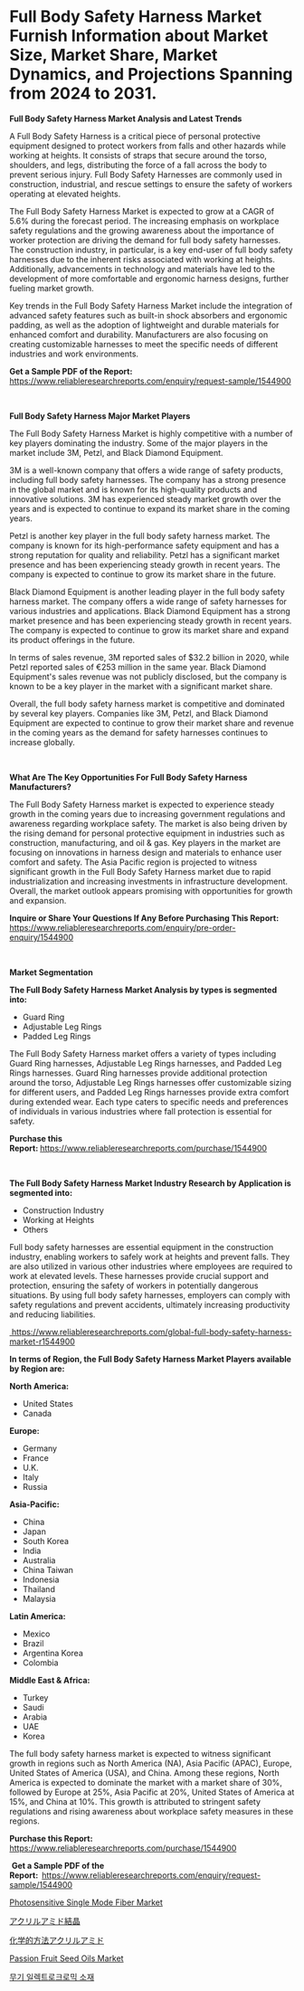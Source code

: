 <p><h1>Full Body Safety Harness Market Furnish Information about Market Size, Market Share, Market Dynamics, and Projections Spanning from 2024 to 2031.</h1></p><p><strong>Full Body Safety Harness Market Analysis and Latest Trends</strong></p>
<p><p>A Full Body Safety Harness is a critical piece of personal protective equipment designed to protect workers from falls and other hazards while working at heights. It consists of straps that secure around the torso, shoulders, and legs, distributing the force of a fall across the body to prevent serious injury. Full Body Safety Harnesses are commonly used in construction, industrial, and rescue settings to ensure the safety of workers operating at elevated heights.</p><p>The Full Body Safety Harness Market is expected to grow at a CAGR of 5.6% during the forecast period. The increasing emphasis on workplace safety regulations and the growing awareness about the importance of worker protection are driving the demand for full body safety harnesses. The construction industry, in particular, is a key end-user of full body safety harnesses due to the inherent risks associated with working at heights. Additionally, advancements in technology and materials have led to the development of more comfortable and ergonomic harness designs, further fueling market growth.</p><p>Key trends in the Full Body Safety Harness Market include the integration of advanced safety features such as built-in shock absorbers and ergonomic padding, as well as the adoption of lightweight and durable materials for enhanced comfort and durability. Manufacturers are also focusing on creating customizable harnesses to meet the specific needs of different industries and work environments.</p></p>
<p><strong>Get a Sample PDF of the Report:&nbsp;</strong> <a href="https://www.reliableresearchreports.com/enquiry/request-sample/1544900">https://www.reliableresearchreports.com/enquiry/request-sample/1544900</a></p>
<p>&nbsp;</p>
<p><strong>Full Body Safety Harness Major Market Players</strong></p>
<p><p>The Full Body Safety Harness Market is highly competitive with a number of key players dominating the industry. Some of the major players in the market include 3M, Petzl, and Black Diamond Equipment.</p><p>3M is a well-known company that offers a wide range of safety products, including full body safety harnesses. The company has a strong presence in the global market and is known for its high-quality products and innovative solutions. 3M has experienced steady market growth over the years and is expected to continue to expand its market share in the coming years.</p><p>Petzl is another key player in the full body safety harness market. The company is known for its high-performance safety equipment and has a strong reputation for quality and reliability. Petzl has a significant market presence and has been experiencing steady growth in recent years. The company is expected to continue to grow its market share in the future.</p><p>Black Diamond Equipment is another leading player in the full body safety harness market. The company offers a wide range of safety harnesses for various industries and applications. Black Diamond Equipment has a strong market presence and has been experiencing steady growth in recent years. The company is expected to continue to grow its market share and expand its product offerings in the future.</p><p>In terms of sales revenue, 3M reported sales of $32.2 billion in 2020, while Petzl reported sales of €253 million in the same year. Black Diamond Equipment's sales revenue was not publicly disclosed, but the company is known to be a key player in the market with a significant market share.</p><p>Overall, the full body safety harness market is competitive and dominated by several key players. Companies like 3M, Petzl, and Black Diamond Equipment are expected to continue to grow their market share and revenue in the coming years as the demand for safety harnesses continues to increase globally.</p></p>
<p>&nbsp;</p>
<p><strong>What Are The Key Opportunities For Full Body Safety Harness Manufacturers?</strong></p>
<p><p>The Full Body Safety Harness market is expected to experience steady growth in the coming years due to increasing government regulations and awareness regarding workplace safety. The market is also being driven by the rising demand for personal protective equipment in industries such as construction, manufacturing, and oil & gas. Key players in the market are focusing on innovations in harness design and materials to enhance user comfort and safety. The Asia Pacific region is projected to witness significant growth in the Full Body Safety Harness market due to rapid industrialization and increasing investments in infrastructure development. Overall, the market outlook appears promising with opportunities for growth and expansion.</p></p>
<p><strong>Inquire or Share Your Questions If Any Before Purchasing This Report:</strong> <a href="https://www.reliableresearchreports.com/enquiry/pre-order-enquiry/1544900">https://www.reliableresearchreports.com/enquiry/pre-order-enquiry/1544900</a></p>
<p>&nbsp;</p>
<p><strong>Market Segmentation</strong></p>
<p><strong>The Full Body Safety Harness Market Analysis by types is segmented into:</strong></p>
<p><ul><li>Guard Ring</li><li>Adjustable Leg Rings</li><li>Padded Leg Rings</li></ul></p>
<p><p>The Full Body Safety Harness market offers a variety of types including Guard Ring harnesses, Adjustable Leg Rings harnesses, and Padded Leg Rings harnesses. Guard Ring harnesses provide additional protection around the torso, Adjustable Leg Rings harnesses offer customizable sizing for different users, and Padded Leg Rings harnesses provide extra comfort during extended wear. Each type caters to specific needs and preferences of individuals in various industries where fall protection is essential for safety.</p></p>
<p><strong>Purchase this Report:&nbsp;</strong><a href="https://www.reliableresearchreports.com/purchase/1544900">https://www.reliableresearchreports.com/purchase/1544900</a></p>
<p>&nbsp;</p>
<p><strong>The Full Body Safety Harness Market Industry Research by Application is segmented into:</strong></p>
<p><ul><li>Construction Industry</li><li>Working at Heights</li><li>Others</li></ul></p>
<p><p>Full body safety harnesses are essential equipment in the construction industry, enabling workers to safely work at heights and prevent falls. They are also utilized in various other industries where employees are required to work at elevated levels. These harnesses provide crucial support and protection, ensuring the safety of workers in potentially dangerous situations. By using full body safety harnesses, employers can comply with safety regulations and prevent accidents, ultimately increasing productivity and reducing liabilities.</p></p>
<p><a href="https://www.reliableresearchreports.com/global-full-body-safety-harness-market-r1544900">&nbsp;https://www.reliableresearchreports.com/global-full-body-safety-harness-market-r1544900</a></p>
<p><strong>In terms of Region, the Full Body Safety Harness Market Players available by Region are:</strong></p>
<p>
    <p> <strong> North America: </strong>
        <ul>
            <li>United States</li>
            <li>Canada</li>
        </ul>
        </p> 
    <p> <strong> Europe: </strong>
        <ul>
            <li>Germany</li>
            <li>France</li>
            <li>U.K.</li>
            <li>Italy</li>
            <li>Russia</li>
        </ul>
        </p> 
    <p> <strong> Asia-Pacific: </strong>
        <ul>
            <li>China</li>
            <li>Japan</li>
            <li>South Korea</li>
            <li>India</li>
            <li>Australia</li>
            <li>China Taiwan</li>
            <li>Indonesia</li>
            <li>Thailand</li>
            <li>Malaysia</li>
        </ul>
        </p> 
    <p> <strong> Latin America: </strong>
        <ul>
            <li>Mexico</li>
            <li>Brazil</li>
            <li>Argentina Korea</li>
            <li>Colombia</li>
        </ul>
        </p> 
    <p> <strong> Middle East & Africa: </strong>
        <ul>
            <li>Turkey</li>
            <li>Saudi</li>
            <li>Arabia</li>
            <li>UAE</li>
            <li>Korea</li>
        </ul>
    </p>
    </p>
<p><p>The full body safety harness market is expected to witness significant growth in regions such as North America (NA), Asia Pacific (APAC), Europe, United States of America (USA), and China. Among these regions, North America is expected to dominate the market with a market share of 30%, followed by Europe at 25%, Asia Pacific at 20%, United States of America at 15%, and China at 10%. This growth is attributed to stringent safety regulations and rising awareness about workplace safety measures in these regions.</p></p>
<p><strong>Purchase this Report: </strong><a href="https://www.reliableresearchreports.com/purchase/1544900">https://www.reliableresearchreports.com/purchase/1544900</a></p>
<p>&nbsp;<strong>Get a Sample PDF of the Report:&nbsp;&nbsp;</strong><a href="https://www.reliableresearchreports.com/enquiry/request-sample/1544900">https://www.reliableresearchreports.com/enquiry/request-sample/1544900</a></p>
<p><strong></strong></p>
<p><p><a href="https://github.com/mabenkhyari11/Market-Research-Report-List-1/blob/main/photosensitive-single-mode-fiber-market.md">Photosensitive Single Mode Fiber Market</a></p><p><a href="https://github.com/NikitaBruen/Market-Research-Report-List-1/blob/main/2777738139674.md">アクリルアミド結晶</a></p><p><a href="https://github.com/ksxzwxabcuynh011/Market-Research-Report-List-2/blob/main/5076790139675.md">化学的方法アクリルアミド</a></p><p><a href="https://github.com/WillieWoodard/Market-Research-Report-List-5/blob/main/passion-fruit-seed-oils-market.md">Passion Fruit Seed Oils Market</a></p><p><a href="https://github.com/bunxhcci35271755/Market-Research-Report-List-2/blob/main/3595179147600.md">무기 일렉트로크로믹 소재</a></p></p>